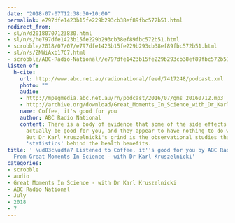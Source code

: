 ```yaml
---
date: "2018-07-07T12:38:30+10:00"
permalink: e797dfe1423b15fe229b293cb38ef89fbc572b51.html
redirect_from:
- sl/n/d20180707123830.html
- sl/n/s/he797dfe1423b15fe229b293cb38ef89fbc572b51.html
- scrobble/2018/07/07/e797dfe1423b15fe229b293cb38ef89fbc572b51.html
- sl/n/s/ZNWiAxb17C7.html
- scrobble/ABC-Radio-National//e797dfe1423b15fe229b293cb38ef89fbc572b51.html
listen-of:
  h-cite:
    url: http://www.abc.net.au/radionational/feed/7417248/podcast.xml
    photo: ""
    audio:
    - http://mpegmedia.abc.net.au/rn/podcast/2016/07/gms_20160712.mp3
    - http://archive.org/download/Great_Moments_In_Science_with_Dr_Karl_Kruszelnicki-Podcast-by-ABC_Radio_National/Coffee_its_good_for_you.mp3
    name: Coffee, it's good for you
    author: ABC Radio National
    content: There is a body of evidence that some of the side effects of coffee may
      actually be good for you, and they appear to have nothing to do with caffeine.
      But Dr Karl Kruszelnicki's grind is the observational studies that make up the
      'statistics' behind the health benefits.
title: ' \ud83c\udfa7 Listened to Coffee, it''s good for you by ABC Radio National
  From Great Moments In Science - with Dr Karl Kruszelnicki'
categories:
- scrobble
- audio
- Great Moments In Science - with Dr Karl Kruszelnicki
- ABC Radio National
- July
- 2018
- 7
---
```


